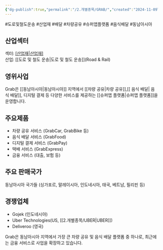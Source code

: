 ```yaml
---
{"dg-publish":true,"permalink":"/2.개별종목/GRAB/","created":"2024-11-09T08:51:37.293+09:00","updated":"2025-06-03T20:05:59.311+09:00"}
---
```


#도로및철도운송 #산업재 #배달 #차량공유 #슈퍼앱플랫폼 #음식배달 #동남아시아 

## 산업섹터

섹터: [[산업재\|산업재]](Industrials)  
산업: [[도로 및 철도 운송\|도로 및 철도 운송]](Road & Rail)

## 영위사업

Grab은 [[동남아시아\|동남아시아]] 지역에서 [[차량 공유\|차량 공유]],[[ 음식 배달\| 음식 배달]], 디지털 결제 등 다양한 서비스를 제공하는 [[슈퍼앱 플랫폼\|슈퍼앱 플랫폼]]을 운영합니다.

## 주요제품

- 차량 공유 서비스 (GrabCar, GrabBike 등)
- 음식 배달 서비스 (GrabFood)
- 디지털 결제 서비스 (GrabPay)
- 택배 서비스 (GrabExpress)
- 금융 서비스 (대출, 보험 등)

## 주요 판매국가

동남아시아 국가들 (싱가포르, 말레이시아, 인도네시아, 태국, 베트남, 필리핀 등)

## 경쟁업체

- Gojek (인도네시아)
- Uber Technologies(US, [[2.개별종목/UBER\|UBER]])
- Deliveroo (영국)

Grab은 동남아시아 지역에서 가장 큰 차량 공유 및 음식 배달 플랫폼 중 하나로, 최근에는 금융 서비스로 사업을 확장하고 있습니다.